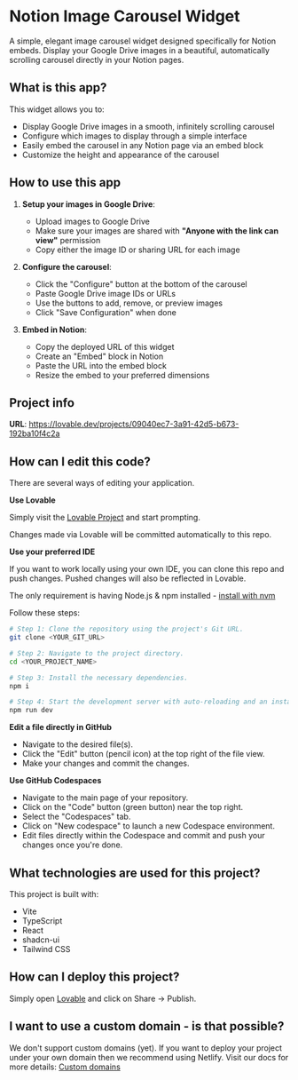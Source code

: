 # Notion Image Carousel Widget

A simple, elegant image carousel widget designed specifically for Notion embeds. Display your Google Drive images in a beautiful, automatically scrolling carousel directly in your Notion pages.

## What is this app?

This widget allows you to:
- Display Google Drive images in a smooth, infinitely scrolling carousel
- Configure which images to display through a simple interface
- Easily embed the carousel in any Notion page via an embed block
- Customize the height and appearance of the carousel

## How to use this app

1. **Setup your images in Google Drive**:
   - Upload images to Google Drive
   - Make sure your images are shared with **"Anyone with the link can view"** permission
   - Copy either the image ID or sharing URL for each image

2. **Configure the carousel**:
   - Click the "Configure" button at the bottom of the carousel
   - Paste Google Drive image IDs or URLs
   - Use the buttons to add, remove, or preview images
   - Click "Save Configuration" when done

3. **Embed in Notion**:
   - Copy the deployed URL of this widget
   - Create an "Embed" block in Notion
   - Paste the URL into the embed block
   - Resize the embed to your preferred dimensions

## Project info

**URL**: https://lovable.dev/projects/09040ec7-3a91-42d5-b673-192ba10f4c2a

## How can I edit this code?

There are several ways of editing your application.

**Use Lovable**

Simply visit the [Lovable Project](https://lovable.dev/projects/09040ec7-3a91-42d5-b673-192ba10f4c2a) and start prompting.

Changes made via Lovable will be committed automatically to this repo.

**Use your preferred IDE**

If you want to work locally using your own IDE, you can clone this repo and push changes. Pushed changes will also be reflected in Lovable.

The only requirement is having Node.js & npm installed - [install with nvm](https://github.com/nvm-sh/nvm#installing-and-updating)

Follow these steps:

```sh
# Step 1: Clone the repository using the project's Git URL.
git clone <YOUR_GIT_URL>

# Step 2: Navigate to the project directory.
cd <YOUR_PROJECT_NAME>

# Step 3: Install the necessary dependencies.
npm i

# Step 4: Start the development server with auto-reloading and an instant preview.
npm run dev
```

**Edit a file directly in GitHub**

- Navigate to the desired file(s).
- Click the "Edit" button (pencil icon) at the top right of the file view.
- Make your changes and commit the changes.

**Use GitHub Codespaces**

- Navigate to the main page of your repository.
- Click on the "Code" button (green button) near the top right.
- Select the "Codespaces" tab.
- Click on "New codespace" to launch a new Codespace environment.
- Edit files directly within the Codespace and commit and push your changes once you're done.

## What technologies are used for this project?

This project is built with:

- Vite
- TypeScript
- React
- shadcn-ui
- Tailwind CSS

## How can I deploy this project?

Simply open [Lovable](https://lovable.dev/projects/09040ec7-3a91-42d5-b673-192ba10f4c2a) and click on Share -> Publish.

## I want to use a custom domain - is that possible?

We don't support custom domains (yet). If you want to deploy your project under your own domain then we recommend using Netlify. Visit our docs for more details: [Custom domains](https://docs.lovable.dev/tips-tricks/custom-domain/)
